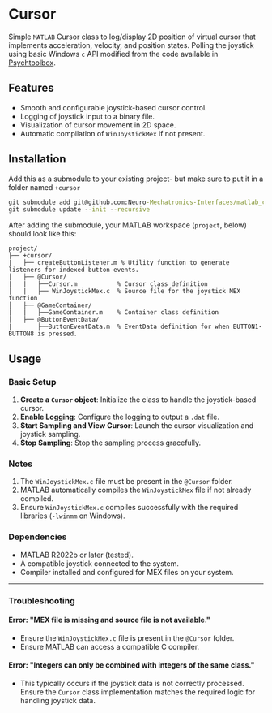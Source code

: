 # Cursor #

Simple `MATLAB` Cursor class to log/display 2D position of virtual cursor that implements acceleration, velocity, and position states. Polling the joystick using basic Windows `c` API modified from the code available in [Psychtoolbox](https://github.com/Psychtoolbox-3/Psychtoolbox-3/blob/master/Psychtoolbox/PsychContributed/WinJoystickMex.c).  

## Features
- Smooth and configurable joystick-based cursor control.
- Logging of joystick input to a binary file.
- Visualization of cursor movement in 2D space.
- Automatic compilation of `WinJoystickMex` if not present.

## Installation
Add this as a submodule to your existing project- but make sure to put it in a folder named `+cursor`
```bat
git submodule add git@github.com:Neuro-Mechatronics-Interfaces/matlab_class__Cursor.git +cursor
git submodule update --init --recursive
```

After adding the submodule, your MATLAB workspace (`project`, below) should look like this:  

```
project/
├── +cursor/
|   ├── createButtonListener.m % Utility function to generate listeners for indexed button events.
│   ├── @Cursor/ 
|   |   ├──Cursor.m           % Cursor class definition
│   |   ├── WinJoystickMex.c  % Source file for the joystick MEX function
│   ├── @GameContainer/ 
|   |   ├──GameContainer.m    % Container class definition
│   ├── @ButtonEventData/ 
|       ├──ButtonEventData.m  % EventData definition for when BUTTON1-BUTTON8 is pressed. 
```

## Usage

### Basic Setup

1. **Create a `Cursor` object**: Initialize the class to handle the joystick-based cursor.
2. **Enable Logging**: Configure the logging to output a `.dat` file.
3. **Start Sampling and View Cursor**: Launch the cursor visualization and joystick sampling.
4. **Stop Sampling**: Stop the sampling process gracefully.

### Notes

1. The `WinJoystickMex.c` file must be present in the `@Cursor` folder.
2. MATLAB automatically compiles the `WinJoystickMex` file if not already compiled.
3. Ensure `WinJoystickMex.c` compiles successfully with the required libraries (`-lwinmm` on Windows).

### Dependencies

- MATLAB R2022b or later (tested).
- A compatible joystick connected to the system.
- Compiler installed and configured for MEX files on your system.

---

### Troubleshooting

#### Error: "MEX file is missing and source file is not available."
- Ensure the `WinJoystickMex.c` file is present in the `@Cursor` folder.
- Ensure MATLAB can access a compatible C compiler.

#### Error: "Integers can only be combined with integers of the same class."
- This typically occurs if the joystick data is not correctly processed. Ensure the `Cursor` class implementation matches the required logic for handling joystick data.